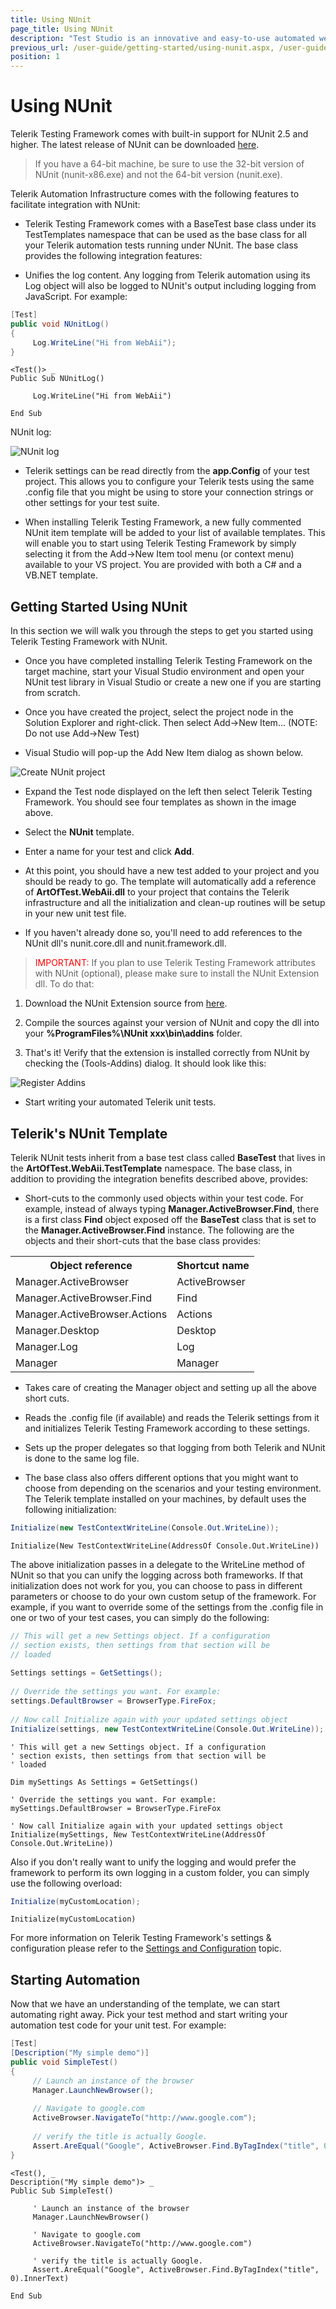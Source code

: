 ```yaml
---
title: Using NUnit
page_title: Using NUnit
description: "Test Studio is an innovative and easy-to-use automated web, WPF and load testing solution. Test Studio tests support essential technologies like ASP.NET AJAX, Silverlight, PHP and MVC. HTML5, Testing framework, functional testing, performance testing, load testing, exploratory testing, manual testing."
previous_url: /user-guide/getting-started/using-nunit.aspx, /user-guide/getting-started/using-nunit
position: 1
---
```


# Using NUnit

Telerik Testing Framework comes with built-in support for NUnit 2.5 and higher. The latest release of NUnit can be downloaded <a href="https://launchpad.net/nunitv2" target="_blank">here</a>.

> If you have a 64-bit machine, be sure to use the 32-bit version of NUnit (nunit-x86.exe) and not the 64-bit version (nunit.exe).

Telerik Automation Infrastructure comes with the following features to facilitate integration with NUnit:

* Telerik Testing Framework comes with a BaseTest base class under its TestTemplates namespace that can be used as the base class for all your Telerik automation tests running under NUnit. The base class provides the following integration features:

* Unifies the log content. Any logging from Telerik automation using its Log object will also be logged to NUnit's output including logging from JavaScript. For example:

````C#
[Test]
public void NUnitLog()
{
     Log.WriteLine("Hi from WebAii");
}
````
````VB
<Test()> _
Public Sub NUnitLog()
  
     Log.WriteLine("Hi from WebAii")
  
End Sub
````

NUnit log:

![NUnit log][1]

* Telerik settings can be read directly from the **app.Config** of your test project. This allows you to configure your Telerik tests using the same .config file that you might be using to store your connection strings or other settings for your test suite.

* When installing Telerik Testing Framework, a new fully commented NUnit item template will be added to your list of available templates. This will enable you to start using Telerik Testing Framework by simply selecting it from the Add->New Item tool menu (or context menu) available to your VS project. You are provided with both a C# and a VB.NET template.

## Getting Started Using NUnit

In this section we will walk you through the steps to get you started using Telerik Testing Framework with NUnit.

* Once you have completed installing Telerik Testing Framework on the target machine, start your Visual Studio environment and open your NUnit test library in Visual Studio or create a new one if you are starting from scratch.

* Once you have created the project, select the project node in the Solution Explorer and right-click. Then select Add->New Item... (NOTE: Do not use Add->New Test)

* Visual Studio will pop-up the Add New Item dialog as shown below.

![Create NUnit project][2]

* Expand the Test node displayed on the left then select Telerik Testing Framework. You should see four templates as shown in the image above.

* Select the **NUnit** template.

* Enter a name for your test and click **Add**.

* At this point, you should have a new test added to your project and you should be ready to go. The template will automatically add a reference of **ArtOfTest.WebAii.dll** to your project that contains the Telerik infrastructure and all the initialization and clean-up routines will be setup in your new unit test file.

* If you haven't already done so, you'll need to add references to the NUnit dll's nunit.core.dll and nunit.framework.dll.

> <font color="red">IMPORTANT:</font> If you plan to use Telerik Testing Framework attributes with NUnit (optional), please make sure to install the NUnit Extension dll. To do that:

1. Download the NUnit Extension source from <a href="http://www.telerik.com/documents/automated-testing-tools/ArtOfTest.WebAii.NUnitExtension.zip">here</a>.

2. Compile the sources against your version of NUnit and copy the dll into your **%ProgramFiles%\NUnit xxx\bin\addins** folder.

3. That's it! Verify that the extension is installed correctly from NUnit by checking the (Tools-Addins) dialog. It should look like this:

![Register Addins][3]

* Start writing your automated Telerik unit tests.

## Telerik's NUnit Template

Telerik NUnit tests inherit from a base test class called **BaseTest** that lives in the **ArtOfTest.WebAii.TestTemplate** namespace. The base class, in addition to providing the integration benefits described above, provides:

* Short-cuts to the commonly used objects within your test code. For example, instead of always typing **Manager.ActiveBrowser.Find**, there is a first class **Find** object exposed off the **BaseTest** class that is set to the **Manager.ActiveBrowser.Find** instance. The following are the objects and their short-cuts that the base class provides: 

<table class="docs">
<tr>
	<th>Object reference</th><th>Shortcut name</th>
</tr>
<tr>
	<td>Manager.ActiveBrowser</td>
	<td>ActiveBrowser</td>
</tr>
<tr>
	<td>Manager.ActiveBrowser.Find</td>
	<td>Find</td>
</tr>
<tr>
	<td>Manager.ActiveBrowser.Actions</td>
	<td>Actions</td>
</tr>
<tr>
	<td>Manager.Desktop</td>
	<td>Desktop</td>
</tr>
<tr>
	<td>Manager.Log</td>
	<td>Log</td>
</tr>
<tr>
	<td>Manager</td>
	<td>Manager</td>
</tr>
</table>

* Takes care of creating the Manager object and setting up all the above short cuts.

* Reads the .config file (if available) and reads the Telerik settings from it and initializes Telerik Testing Framework according to these settings.

* Sets up the proper delegates so that logging from both Telerik and NUnit is done to the same log file.

* The base class also offers different options that you might want to choose from depending on the scenarios and your testing environment. The Telerik template installed on your machines, by default uses the following initialization:

````C#
Initialize(new TestContextWriteLine(Console.Out.WriteLine));
````
````VB
Initialize(New TestContextWriteLine(AddressOf Console.Out.WriteLine))
````

The above initialization passes in a delegate to the WriteLine method of NUnit so that you can unify the logging across both frameworks. If that initialization does not work for you, you can choose to pass in different parameters or choose to do your own custom setup of the framework. For example, if you want to override some of the settings from the .config file in one or two of your test cases, you can simply do the following:


````C#
// This will get a new Settings object. If a configuration
// section exists, then settings from that section will be
// loaded
  
Settings settings = GetSettings();
  
// Override the settings you want. For example:
settings.DefaultBrowser = BrowserType.FireFox;
  
// Now call Initialize again with your updated settings object
Initialize(settings, new TestContextWriteLine(Console.Out.WriteLine));
````
````VB
' This will get a new Settings object. If a configuration
' section exists, then settings from that section will be
' loaded
  
Dim mySettings As Settings = GetSettings()
  
' Override the settings you want. For example:
mySettings.DefaultBrowser = BrowserType.FireFox
  
' Now call Initialize again with your updated settings object
Initialize(mySettings, New TestContextWriteLine(AddressOf Console.Out.WriteLine))
````

Also if you don't really want to unify the logging and would prefer the framework to perform its own logging in a custom folder, you can simply use the following overload:


````C#
Initialize(myCustomLocation);
````
````VB
Initialize(myCustomLocation)
````

For more information on Telerik Testing Framework's settings & configuration please refer to the <a href="/testing-framework/write-tests-in-code/intermediate-topics-wtc/settings-and-configuration-wtc/settings-class" target="_blank">Settings and Configuration</a> topic.

## Starting Automation

Now that we have an understanding of the template, we can start automating right away. Pick your test method and start writing your automation test code for your unit test. For example:

````C#
[Test]
[Description("My simple demo")]
public void SimpleTest()
{
     // Launch an instance of the browser
     Manager.LaunchNewBrowser();
  
     // Navigate to google.com
     ActiveBrowser.NavigateTo("http://www.google.com");
  
     // verify the title is actually Google.
     Assert.AreEqual("Google", ActiveBrowser.Find.ByTagIndex("title", 0).InnerText);
}
````
````VB
<Test(), _
Description("My simple demo")> _
Public Sub SimpleTest()
  
     ' Launch an instance of the browser
     Manager.LaunchNewBrowser()
  
     ' Navigate to google.com
     ActiveBrowser.NavigateTo("http://www.google.com")
  
     ' verify the title is actually Google.
     Assert.AreEqual("Google", ActiveBrowser.Find.ByTagIndex("title", 0).InnerText)
  
End Sub
````

[1]: /img/testing-framework/using-nunit/fig1.png
[2]: /img/testing-framework/using-nunit/fig2.png
[3]: /img/testing-framework/using-nunit/fig3.png